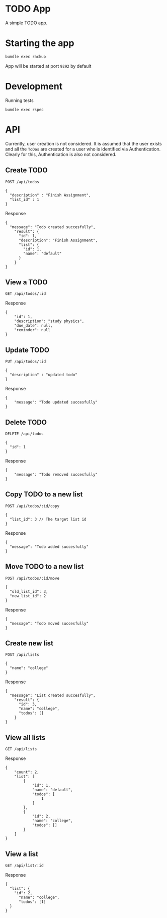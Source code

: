 # TODO App

A simple TODO app.

# Starting the app
```
bundle exec rackup
```
App will be started at port `9292` by default

# Development
Running tests
```
bundle exec rspec
```

# API

Currently, user creation is not considered.
It is assumed that the user exists and all the `ToDos` are created for a user
who is identified via Authentication. Clearly for this, Authentication is also
not considered.

## Create TODO
```
POST /api/todos

{
  "description" : "Finish Assignment",
  "list_id" : 1
}
```

Response
```
{
  "message": "Todo created succesfully",
    "result": {
      "id": 1,
      "description": "Finish Assignment",
      "list": {
        "id": 1,
        "name": "default"
      }
    }
}
```  
## View a TODO
```
GET /api/todos/:id
```
Response  
```
{
    "id": 1,
    "description": "study physics",
    "due_date": null,
    "reminder": null
}
```

## Update TODO
```
PUT /api/todos/:id

{
  "description" : "updated todo"
}
```

Response
```
{
    "message": "Todo updated succesfully"
}
```

## Delete TODO
```
DELETE /api/todos

{
  "id": 1
}
```

Response
```
{
    "message": "Todo removed succesfully"
}
```

## Copy TODO to a new list
```
POST /api/todos/:id/copy

{
  "list_id": 3 // The target list id
}
```

Response
```
{
  "message": "Todo added succesfully"
}
```

## Move TODO to a new list
```
POST /api/todos/:id/move

{
  "old_list_id": 3,
  "new_list_id": 2
}
```

Response
```
{
  "message": "Todo moved succesfully"
}
```

## Create new list
```
POST /api/lists

{
  "name": "college"
}
```

Response
```
{
  "message": "List created succesfully",
    "result": {
      "id": 3,
      "name": "college",
      "todos": []
    }
}
```

## View all lists
```
GET /api/lists
```
Response
```
{
    "count": 2,
    "list": [
        {
            "id": 1,
            "name": "default",
            "todos": [
                1
            ]
        },
        {
            "id": 2,
            "name": "college",
            "todos": []
        }
    ]
}
```

## View a list
```
GET /api/list/:id
```

Response
```
{
  "list": {
    "id": 2,
      "name": "college",
      "todos": [1]
  }
}
```

